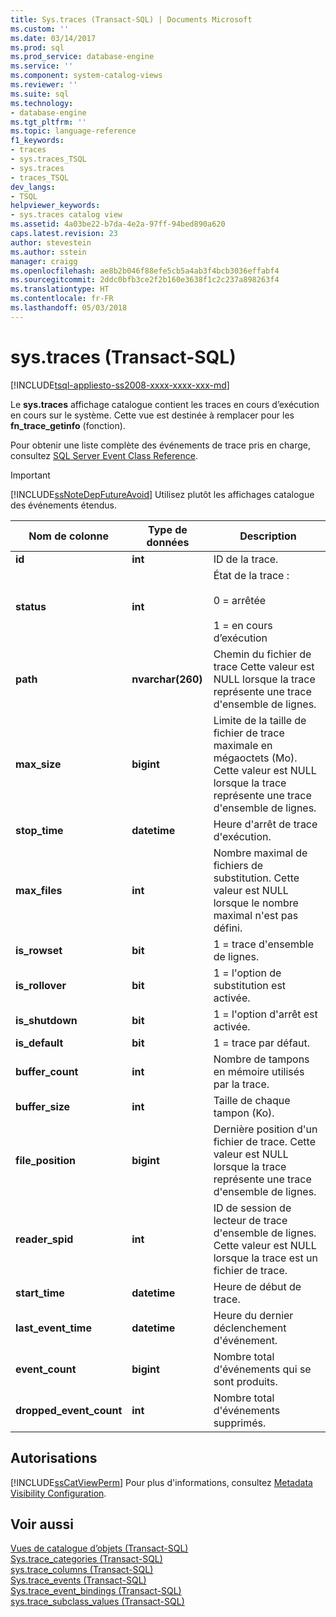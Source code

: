 ```yaml
---
title: Sys.traces (Transact-SQL) | Documents Microsoft
ms.custom: ''
ms.date: 03/14/2017
ms.prod: sql
ms.prod_service: database-engine
ms.service: ''
ms.component: system-catalog-views
ms.reviewer: ''
ms.suite: sql
ms.technology:
- database-engine
ms.tgt_pltfrm: ''
ms.topic: language-reference
f1_keywords:
- traces
- sys.traces_TSQL
- sys.traces
- traces_TSQL
dev_langs:
- TSQL
helpviewer_keywords:
- sys.traces catalog view
ms.assetid: 4a03be22-b7da-4e2a-97ff-94bed890a620
caps.latest.revision: 23
author: stevestein
ms.author: sstein
manager: craigg
ms.openlocfilehash: ae8b2b046f88efe5cb5a4ab3f4bcb3036effabf4
ms.sourcegitcommit: 2ddc0bfb3ce2f2b160e3638f1c2c237a898263f4
ms.translationtype: HT
ms.contentlocale: fr-FR
ms.lasthandoff: 05/03/2018
---
```

# <a name="systraces-transact-sql"></a>sys.traces (Transact-SQL)
[!INCLUDE[tsql-appliesto-ss2008-xxxx-xxxx-xxx-md](../../includes/tsql-appliesto-ss2008-xxxx-xxxx-xxx-md.md)]

  Le **sys.traces** affichage catalogue contient les traces en cours d’exécution en cours sur le système. Cette vue est destinée à remplacer pour les **fn_trace_getinfo** (fonction).  
  
 Pour obtenir une liste complète des événements de trace pris en charge, consultez [SQL Server Event Class Reference](../../relational-databases/event-classes/sql-server-event-class-reference.md).  
  
> [!IMPORTANT]  
>  [!INCLUDE[ssNoteDepFutureAvoid](../../includes/ssnotedepfutureavoid-md.md)] Utilisez plutôt les affichages catalogue des événements étendus.  
  
|Nom de colonne|Type de données| Description|  
|-----------------|---------------|-----------------|  
|**id**|**int**|ID de la trace.|  
|**status**|**int**|État de la trace :<br /><br /> 0 = arrêtée<br /><br /> 1 = en cours d’exécution|  
|**path**|**nvarchar(260)**|Chemin du fichier de trace Cette valeur est NULL lorsque la trace représente une trace d'ensemble de lignes.|  
|**max_size**|**bigint**|Limite de la taille de fichier de trace maximale en mégaoctets (Mo). Cette valeur est NULL lorsque la trace représente une trace d'ensemble de lignes.|  
|**stop_time**|**datetime**|Heure d'arrêt de trace d'exécution.|  
|**max_files**|**int**|Nombre maximal de fichiers de substitution. Cette valeur est NULL lorsque le nombre maximal n'est pas défini.|  
|**is_rowset**|**bit**|1 = trace d'ensemble de lignes.|  
|**is_rollover**|**bit**|1 = l'option de substitution est activée.|  
|**is_shutdown**|**bit**|1 = l'option d'arrêt est activée.|  
|**is_default**|**bit**|1 = trace par défaut.|  
|**buffer_count**|**int**|Nombre de tampons en mémoire utilisés par la trace.|  
|**buffer_size**|**int**|Taille de chaque tampon (Ko).|  
|**file_position**|**bigint**|Dernière position d'un fichier de trace. Cette valeur est NULL lorsque la trace représente une trace d'ensemble de lignes.|  
|**reader_spid**|**int**|ID de session de lecteur de trace d'ensemble de lignes. Cette valeur est NULL lorsque la trace est un fichier de trace.|  
|**start_time**|**datetime**|Heure de début de trace.|  
|**last_event_time**|**datetime**|Heure du dernier déclenchement d'événement.|  
|**event_count**|**bigint**|Nombre total d'événements qui se sont produits.|  
|**dropped_event_count**|**int**|Nombre total d'événements supprimés.|  
  
## <a name="permissions"></a>Autorisations  
 [!INCLUDE[ssCatViewPerm](../../includes/sscatviewperm-md.md)] Pour plus d'informations, consultez [Metadata Visibility Configuration](../../relational-databases/security/metadata-visibility-configuration.md).  
  
## <a name="see-also"></a>Voir aussi  
 [Vues de catalogue d’objets &#40;Transact-SQL&#41;](../../relational-databases/system-catalog-views/object-catalog-views-transact-sql.md)   
 [Sys.trace_categories &#40;Transact-SQL&#41;](../../relational-databases/system-catalog-views/sys-trace-categories-transact-sql.md)   
 [sys.trace_columns &#40;Transact-SQL&#41;](../../relational-databases/system-catalog-views/sys-trace-columns-transact-sql.md)   
 [Sys.trace_events &#40;Transact-SQL&#41;](../../relational-databases/system-catalog-views/sys-trace-events-transact-sql.md)   
 [Sys.trace_event_bindings &#40;Transact-SQL&#41;](../../relational-databases/system-catalog-views/sys-trace-event-bindings-transact-sql.md)   
 [sys.trace_subclass_values &#40;Transact-SQL&#41;](../../relational-databases/system-catalog-views/sys-trace-subclass-values-transact-sql.md)  
  
  
